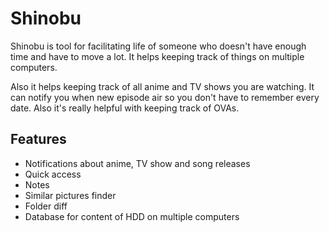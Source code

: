 <h1>Shinobu</h1>
<p>Shinobu is tool for facilitating life of someone who doesn't have enough time and have to move a lot. It helps keeping track of things on multiple computers.</p>
<p>Also it helps keeping track of all anime and TV shows you are watching. It can notify you when new episode air so you don't have to remember every date. Also it's really helpful with keeping track of OVAs.</p>
<h2>Features</h2>
<ul>
	<li>Notifications about anime, TV show and song releases</li>
	<li>Quick access</li>
	<li>Notes</li>
	<li>Similar pictures finder</li>
	<li>Folder diff</li>
	<li>Database for content of HDD on multiple computers</li>
</ul>